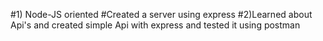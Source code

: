 #1) Node-JS oriented
    #Created a server using express 
#2)Learned about Api's and created simple Api with express and tested it using postman

